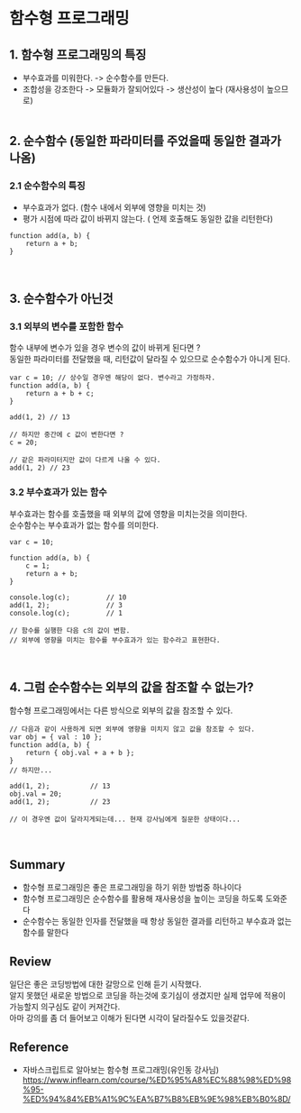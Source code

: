 # 함수형 프로그래밍

## 1. 함수형 프로그래밍의 특징
* 부수효과를 미워한다. -> 순수함수를 만든다.
* 조합성을 강조한다 -> 모듈화가 잘되어있다 -> 생산성이 높다 (재사용성이 높으므로)
<br/><br/>

## 2. 순수함수 (동일한 파라미터를 주었을때 동일한 결과가 나옴)
### 2.1 순수함수의 특징
* 부수효과가 없다. (함수 내에서 외부에 영향을 미치는 것)
* 평가 시점에 따라 값이 바뀌지 않는다. ( 언제 호출해도 동일한 값을 리턴한다)
```JS
function add(a, b) {
    return a + b;
}
```
<br/>

## 3. 순수함수가 아닌것

### 3.1 외부의 변수를 포함한 함수
함수 내부에 변수가 있을 경우 변수의 값이 바뀌게 된다면 ? <br/> 
동일한 파라미터를 전달했을 때, 리턴값이 달라질 수 있으므로 순수함수가 아니게 된다.
```JS
var c = 10; // 상수일 경우엔 해당이 없다. 변수라고 가정하자.
function add(a, b) {
    return a + b + c;
}

add(1, 2) // 13

// 하지만 중간에 c 값이 변한다면 ?
c = 20;

// 같은 파라미터지만 값이 다르게 나올 수 있다.
add(1, 2) // 23

```

### 3.2 부수효과가 있는 함수
부수효과는 함수를 호출했을 때 외부의 값에 영향을 미치는것을 의미한다.<br/>
순수함수는 부수효과가 없는 함수를 의미한다.
```JS
var c = 10;

function add(a, b) {
    c = 1;
    return a + b;
}

console.log(c);         // 10 
add(1, 2);              // 3
console.log(c);         // 1

// 함수를 실행한 다음 c의 값이 변함. 
// 외부에 영향을 미치는 함수를 부수효과가 있는 함수라고 표현한다.
```
<br/>


## 4. 그럼 순수함수는 외부의 값을 참조할 수 없는가?
함수형 프로그래밍에서는 다른 방식으로 외부의 값을 참조할 수 있다.
```JS
// 다음과 같이 사용하게 되면 외부에 영향을 미치지 않고 값을 참조할 수 있다.
var obj = { val : 10 };
function add(a, b) {
    return { obj.val + a + b };
}
// 하지만...

add(1, 2);          // 13
obj.val = 20;   
add(1, 2);          // 23

// 이 경우엔 값이 달라지게되는데... 현재 강사님에게 질문한 상태이다...
```
<br/>

## Summary
* 함수형 프로그래밍은 좋은 프로그래밍을 하기 위한 방법중 하나이다
* 함수형 프로그래밍은 순수함수를 활용해 재사용성을 높이는 코딩을 하도록 도와준다
* 순수함수는 동일한 인자를 전달했을 때 항상 동일한 결과를 리턴하고 부수효과 없는 함수를 말한다

## Review
일단은 좋은 코딩방법에 대한 갈망으로 인해 듣기 시작했다.<br/>
알지 못했던 새로운 방법으로 코딩을 하는것에 호기심이 생겼지만 실제 업무에 적용이 가능할지 의구심도 같이 커져간다.<br/>
아마 강의를 좀 더 들어보고 이해가 된다면 시각이 달라질수도 있을것같다.

## Reference
* 자바스크립트로 알아보는 함수형 프로그래밍(유인동 강사님)<br/>https://www.inflearn.com/course/%ED%95%A8%EC%88%98%ED%98%95-%ED%94%84%EB%A1%9C%EA%B7%B8%EB%9E%98%EB%B0%8D/